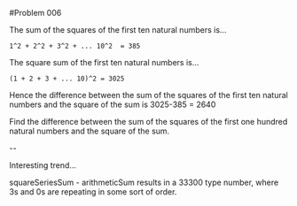 #Problem 006

The sum of the squares of the first ten natural numbers is...

    1^2 + 2^2 + 3^2 + ... 10^2  = 385

The square sum of the first ten natural numbers is...

    (1 + 2 + 3 + ... 10)^2 = 3025
    
Hence the difference between the sum of the squares of the first ten natural numbers and the square of the sum is 3025-385 = 2640

Find the difference between the sum of the squares of the first one hundred natural numbers and the square of the sum.


--

Interesting trend...

squareSeriesSum - arithmeticSum results in a 33300 type number, where 3s and 0s are repeating in some sort of order.
